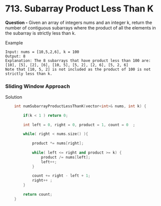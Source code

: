 # 713. Subarray Product Less Than K

<b>Question - </b> Given an array of integers nums and an integer k, return the number of contiguous subarrays where the product of all the elements in the subarray is strictly less than k.

Example
```
Input: nums = [10,5,2,6], k = 100
Output: 8
Explanation: The 8 subarrays that have product less than 100 are:
[10], [5], [2], [6], [10, 5], [5, 2], [2, 6], [5, 2, 6]
Note that [10, 5, 2] is not included as the product of 100 is not strictly less than k.

```


### Sliding Window Approach

Solution 

```cpp
    int numSubarrayProductLessThanK(vector<int>& nums, int k) {
        
        if(k < 1 ) return 0;
        
        int left = 0, right = 0, product = 1, count = 0  ;
        
        while( right < nums.size() ){
            
            product *= nums[right];
        
            while( left <= right and product >= k) {
                product /= nums[left];
                left++;
            }
            
            count += right - left + 1;
            right++ ;
        }
       
        return count;
    }
```
